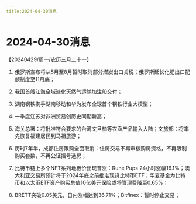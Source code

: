 ```yaml
---
title:2024-04-30消息
---
```

# 2024-04-30消息
【20240429/周一/农历三月二十一】

1. 俄罗斯宣布将从5月至8月暂时取消部分煤炭出口关税；俄罗斯延长化肥出口配额制度至11月底；

2. 我国首艘江海全域液化天然气运输加注船交付；

3. 湖南钢铁携手湖南移动和华为发布全球首个钢铁行业大模型；

4. 一季度江苏对非洲贸易创历史同期新高；

5. 海关总署：将批准符合要求的台湾文旦柚等农渔产品输入大陆；文旅部：将率先恢复福建居民到马祖旅游；

 6. 历时7年半，成都住房限购全面取消：住房交易不再审核购房资格，不再限制购买套数，不再公证摇号选房；

7. 比特币链上多个NFT系列地板价出现普涨：Rune Pups 24小时涨幅16.1%；澳大利亚交易所预计将于2024年底之前批准现货比特币ETF；华夏基金为比特币和以太币ETF资产购买总值10亿美元保险或将管理费降至0.65%；

8. BRETT突破0.05美元，日内涨幅达到36.71%；Bitfinex：暂时停止交易；